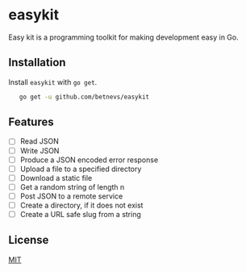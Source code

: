 # easykit 

Easy kit is a programming toolkit for making development easy in Go.

## Installation

Install `easykit` with `go get`.

```bash
   go get -u github.com/betnevs/easykit 
```

## Features

- [ ] Read JSON
- [ ] Write JSON
- [ ] Produce a JSON encoded error response 
- [ ] Upload a file to a specified directory 
- [ ] Download a static file
- [ ] Get a random string of length n
- [ ] Post JSON to a remote service
- [ ] Create a directory, if it does not exist
- [ ] Create a URL safe slug from a string

## License

[MIT](https://choosealicense.com/licenses/mit/)

